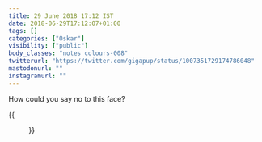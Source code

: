 ```yaml
---
title: 29 June 2018 17:12 IST
date: 2018-06-29T17:12:07+01:00
tags: []
categories: ["Oskar"]
visibility: ["public"]
body_classes: "notes colours-008"
twitterurl: "https://twitter.com/gigapup/status/1007351729174786048"
mastodonurl: ""
instagramurl: ""
---
```


How could you say no to this face?

{{<figure class="note-image" src="2018/06/14/21/osky1.jpg" alt="Oskar with his head on a cushion and begging eyes." src2="2018/06/14/21/osky2.jpg" alt2="Oskar with his head on a cushion and closed eyes.">}}